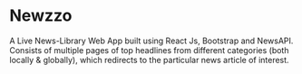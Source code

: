 # Newzzo
 A Live News-Library Web App built using React Js, Bootstrap and NewsAPI. Consists of multiple pages of top headlines from different categories (both locally & globally), which redirects to the particular news article of interest.
